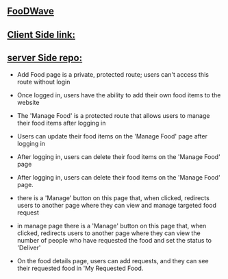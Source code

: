 
## [FooDWave](https://imaginative-ganache-4b307c.netlify.app/)

## [Client Side link:](https://imaginative-ganache-4b307c.netlify.app/)
## [server Side repo:](https://github.com/mdshaharulsiyam/FoodWave-server)

- Add Food page is a private, protected route; users can't access this route without login
- Once logged in, users have the ability to add their own food items to the website
- The 'Manage Food' is a protected route that allows users to manage their food items after logging in
- Users can update their food items on the 'Manage Food' page after logging in
- After logging in, users can delete their food items on the 'Manage Food' page
- After logging in, users can delete their food items on the 'Manage Food' page. 
- there is a 'Manage' button on this page that, when clicked, redirects users to another page where they can view and manage targeted food request

- in manage page there is a 'Manage' button on this page that, when clicked, redirects users to another page where they can view the number of people who have requested the food and set the status to 'Deliver'
- On the food details page, users can add requests, and they can see their requested food in 'My Requested Food.